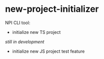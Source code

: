 # new-project-initializer
NPI CLI tool:
- initialize new TS project

_still in development_
- initialize new JS project
test feature
